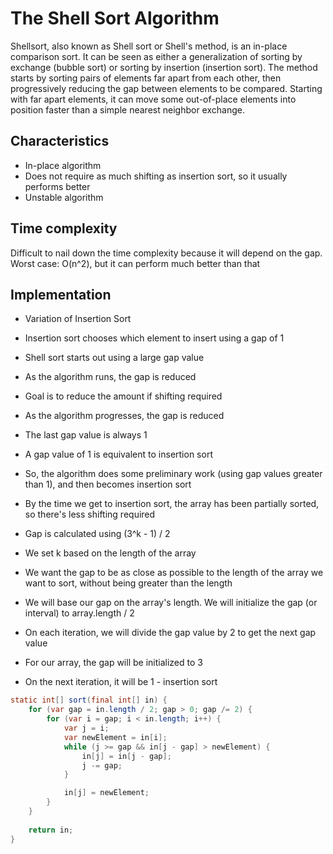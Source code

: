 # The Shell Sort Algorithm

Shellsort, also known as Shell sort or Shell's method, is an in-place comparison sort. It can be seen as either 
a generalization of sorting by exchange (bubble sort) or sorting by insertion (insertion sort). 
The method starts by sorting pairs of elements far apart from each other, then progressively reducing the gap between 
elements to be compared. Starting with far apart elements, it can move some out-of-place elements into position faster 
than a simple nearest neighbor exchange.

## Characteristics

- In-place algorithm
- Does not require as much shifting as insertion sort, so it usually performs better
- Unstable algorithm

## Time complexity

Difficult to nail down the time complexity because it will depend on the gap. <br>
Worst case: O(n^2), but it can perform much better than that

## Implementation

* Variation of Insertion Sort
* Insertion sort chooses which element to insert using a gap of 1
* Shell sort starts out using a large gap value
* As the algorithm runs, the gap is reduced
* Goal is to reduce the amount if shifting required
* As the algorithm progresses, the gap is reduced
* The last gap value is always 1
* A gap value of 1 is equivalent to insertion sort
* So, the algorithm does some preliminary work (using gap values greater than 1), and then becomes insertion sort
* By the time we get to insertion sort, the array has been partially sorted, so there's less shifting required

* Gap is calculated using (3^k - 1) / 2
* We set k based on the length of the array
* We want the gap to be as close as possible to the length of the array we want to sort, 
without being greater than the length 
* We will base our gap on the array's length. We will initialize the gap (or interval) to array.length / 2
* On each iteration, we will divide the gap value by 2 to get the next gap value
* For our array, the gap will be initialized to 3
* On the next iteration, it will be 1 - insertion sort

```java
static int[] sort(final int[] in) {
    for (var gap = in.length / 2; gap > 0; gap /= 2) {
        for (var i = gap; i < in.length; i++) {
            var j = i;
            var newElement = in[i];
            while (j >= gap && in[j - gap] > newElement) {
                in[j] = in[j - gap];
                j -= gap;
            }

            in[j] = newElement;
        }
    }
    
    return in;
}
```